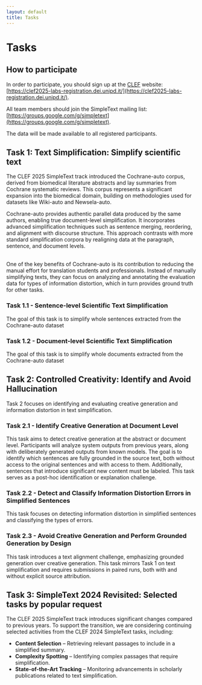 ```yaml
---
layout: default
title: Tasks
---
```


# Tasks

## How to participate
In order to participate, you should sign up at the [CLEF](https://clef2025.clef-initiative.eu/index.php?page=Pages/registration.html) website: [https://clef2025-labs-registration.dei.unipd.it/](https://clef2025-labs-registration.dei.unipd.it/). 

All team members should join the SimpleText mailing list:
[https://groups.google.com/g/simpletext](https://groups.google.com/g/simpletext). 

The data will be made available to all registered participants.

## Task 1: Text Simplification: Simplify scientific text
The CLEF 2025 SimpleText track introduced the Cochrane-auto corpus, derived from biomedical literature abstracts and lay summaries from Cochrane systematic reviews. This corpus represents a significant expansion into the biomedical domain, building on methodologies used for datasets like Wiki-auto and Newsela-auto.

Cochrane-auto provides authentic parallel data produced by the same authors, enabling true document-level simplification. It incorporates advanced simplification techniques such as sentence merging, reordering, and alignment with discourse structure. This approach contrasts with more standard simplification corpora by realigning data at the paragraph, sentence, and document levels.

<br>One of the key benefits of Cochrane-auto is its contribution to reducing the manual effort for translation students and professionals. Instead of manually simplifying texts, they can focus on analyzing and annotating the evaluation data for types of information distortion, which in turn provides ground truth for other tasks.

### Task 1.1 - Sentence-level Scientific Text Simplification
The goal of this task is to simplify whole sentences extracted from the Cochrane-auto dataset

### Task 1.2 - Document-level Scientific Text Simplification 
The goal of this task is to simplify whole documents extracted from the Cochrane-auto dataset

## Task 2: Controlled Creativity: Identify and Avoid Hallucination

Task 2 focuses on identifying and evaluating creative generation and information distortion in text simplification.

### Task 2.1 - Identify Creative Generation at Document Level

This task aims to detect creative generation at the abstract or document level. Participants will analyze system outputs from previous years, along with deliberately generated outputs from known models. The goal is to identify which sentences are fully grounded in the source text, both without access to the original sentences and with access to them. Additionally, sentences that introduce significant new content must be labeled. This task serves as a post-hoc identification or explanation challenge.

### Task 2.2 - Detect and Classify Information Distortion Errors in Simplified Sentences

This task focuses on detecting information distortion in simplified sentences and classifying the types of errors.

### Task 2.3 - Avoid Creative Generation and Perform Grounded Generation by Design

This task introduces a text alignment challenge, emphasizing grounded generation over creative generation. This task mirrors Task 1 on text simplification and requires submissions in paired runs, both with and without explicit source attribution.

## Task 3: SimpleText 2024 Revisited: Selected tasks by popular request

The CLEF 2025 SimpleText track introduces significant changes compared to previous years. To support the transition, we are considering continuing selected activities from the CLEF 2024 SimpleText tasks, including:
  - **Content Selection** – Retrieving relevant passages to include in a simplified summary.
  - **Complexity Spotting** – Identifying complex passages that require simplification.
  - **State-of-the-Art Tracking** – Monitoring advancements in scholarly publications related to text simplification.

